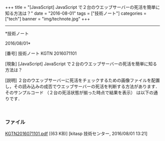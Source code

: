 ﻿+++
title = "[JavaScript] JavaScript で２台のウエッブサーバーの死活を簡単に知る方法は？"
date = "2016-08-01"
tags = ["技術ノート"]
categories = ["tech"]
banner = "img/technote.jpg"
+++

-----------------------------------------------------------------------------------------------------------------------------

*技術ノート

2016/08/01*


[番号]
技術ノート KGTN 2016071101

[現象]
[JavaScript] JavaScript
で２台のウエッブサーバーの死活を簡単に知る方法は？

[説明]
２台のウエッブサーバーに死活をチェックするための画像ファイルを配置し，その読み込みの成否でウエッブサーバーの死活を判断する方法があります．そのサンプルコード
（２台の死活状態が揃った時点で結果を表示） は以下の通りです．

<!DOCTYPE html>

<html>
<head>
<meta content="text/html;shift_jis" http-equiv="Content-Type">
<title>TEST</title>
<script language=javascript>
var statusServer1 = false;
var statusServer2 = false;

　　　　function updateServer(n,s) {
// 死活情報を更新
　　　　 switch(n) {
　　 case 1:
statusServer1 = s;
break;

　　 case 2:
statusServer2 = s;
break;
}
// 死活情報が揃ったか？
if((statusServer1 != false)&&(statusServer2 != false)) {
if(statusServer1 'OK') {
alert("Server1: アクセス可能")
}
else {
alert("Server1: アクセス不可")
}
if(statusServer2 'OK') {
alert("Server2: アクセス可能")
}
else {
alert("Server2: アクセス不可")
}
}
}
</script>
</head>
<body>
<img src = "http://192.168.102.89/test.png"
width = "0"
height = "0"
onload = "updateServer(1,'OK')"
onerror = "updateServer(1,'NG')">
<img src = "http://192.168.102.98/test.png"
width = "0"
height = "0"
onload = "updateServer(2,'OK')"
onerror = "updateServer(2,'NG')">
</body>
</html>


### ファイル

 
 


[KGTN2016071101.pdf](http://techreport.kitasp.net/attachments/download/2812/KGTN2016071101.pdf)
 [(63 KB)] [kitasp 技術センター, 2016/08/01
13:21]


 


 

